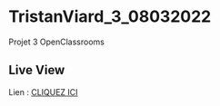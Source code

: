 # TristanViard_3_08032022
 

Projet 3 OpenClassrooms

## Live View


Lien : [CLIQUEZ ICI](https://htmlpreview.github.io/?https://github.com/valdruide/TristanViard_3_08032022/blob/main/index.php)
